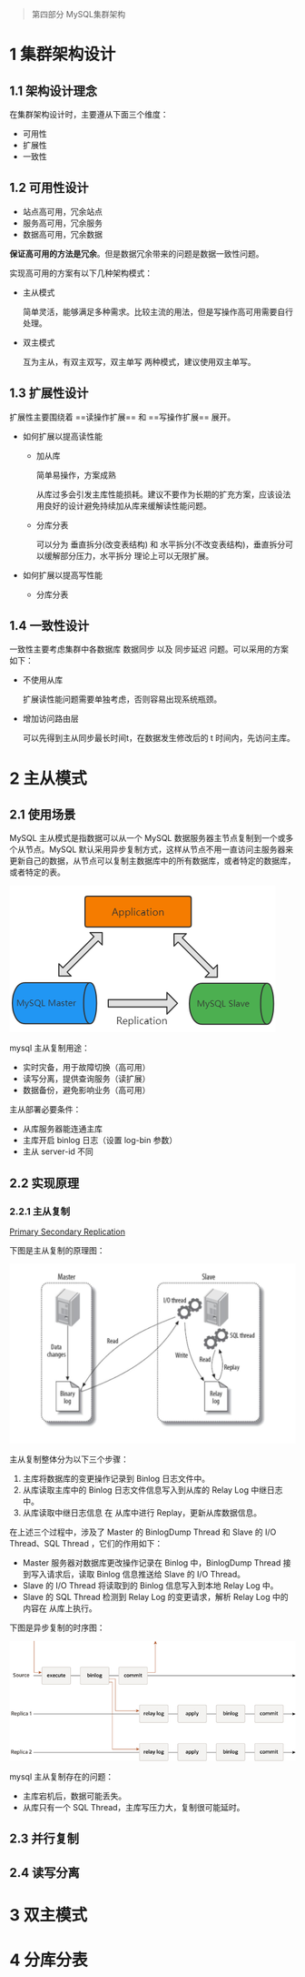 > 第四部分 MySQL集群架构

# 1 集群架构设计

## 1.1 架构设计理念

在集群架构设计时，主要遵从下面三个维度：

- 可用性
- 扩展性
- 一致性

## 1.2 可用性设计

- 站点高可用，冗余站点
- 服务高可用，冗余服务
- 数据高可用，冗余数据

**保证高可用的方法是冗余**。但是数据冗余带来的问题是数据一致性问题。

实现高可用的方案有以下几种架构模式：

- 主从模式

  简单灵活，能够满足多种需求。比较主流的用法，但是写操作高可用需要自行处理。

- 双主模式

  互为主从，有双主双写，双主单写 两种模式，建议使用双主单写。

## 1.3 扩展性设计

扩展性主要围绕着 ==读操作扩展== 和 ==写操作扩展== 展开。

- 如何扩展以提高读性能

  - 加从库

    简单易操作，方案成熟

    从库过多会引发主库性能损耗。建议不要作为长期的扩充方案，应该设法用良好的设计避免持续加从库来缓解读性能问题。

  - 分库分表

    可以分为 垂直拆分(改变表结构) 和 水平拆分(不改变表结构)，垂直拆分可以缓解部分压力，水平拆分 理论上可以无限扩展。

- 如何扩展以提高写性能

  - 分库分表



## 1.4 一致性设计

一致性主要考虑集群中各数据库 数据同步 以及 同步延迟 问题。可以采用的方案如下：

- 不使用从库

  扩展读性能问题需要单独考虑，否则容易出现系统瓶颈。

- 增加访问路由层

  可以先得到主从同步最长时间t，在数据发生修改后的 t 时间内，先访问主库。

# 2 主从模式

## 2.1 使用场景

MySQL 主从模式是指数据可以从一个 MySQL 数据服务器主节点复制到一个或多个从节点。MySQL 默认采用异步复制方式，这样从节点不用一直访问主服务器来更新自己的数据，从节点可以复制主数据库中的所有数据库，或者特定的数据库，或者特定的表。

![image-20220915101723040](assest/image-20220915101723040.png)

mysql 主从复制用途：

- 实时灾备，用于故障切换（高可用）
- 读写分离，提供查询服务（读扩展）
- 数据备份，避免影响业务（高可用）

主从部署必要条件：

- 从库服务器能连通主库
- 主库开启 binlog 日志（设置 log-bin 参数）
- 主从 server-id 不同

## 2.2 实现原理

### 2.2.1 主从复制

[Primary Secondary Replication](https://dev.mysql.com/doc/refman/5.7/en/group-replication-primary-secondary-replication.html)

下图是主从复制的原理图：

![img](assest/wKioL1bijwHhWDO_AACki5mAlXk627.jpg)

主从复制整体分为以下三个步骤：

1. 主库将数据库的变更操作记录到 Binlog 日志文件中。
2. 从库读取主库中的 Binlog 日志文件信息写入到从库的 Relay Log 中继日志中。
3. 从库读取中继日志信息 在 从库中进行 Replay，更新从库数据信息。

在上述三个过程中，涉及了 Master 的 BinlogDump Thread 和 Slave 的 I/O Thread、SQL Thread ，它们的作用如下：

- Master 服务器对数据库更改操作记录在 Binlog 中，BinlogDump Thread 接到写入请求后，读取 Binlog 信息推送给 Slave 的 I/O Thread。
- Slave 的 I/O Thread 将读取到的 Binlog 信息写入到本地 Relay Log 中。
- Slave 的 SQL Thread 检测到 Relay Log 的变更请求，解析 Relay Log 中的内容在 从库上执行。

下图是异步复制的时序图：

![MySQL Asynchronous Replication](assest/async-replication-diagram.png)

mysql 主从复制存在的问题：

- 主库宕机后，数据可能丢失。
- 从库只有一个 SQL Thread，主库写压力大，复制很可能延时。

## 2.3 并行复制

## 2.4 读写分离

# 3 双主模式

# 4 分库分表